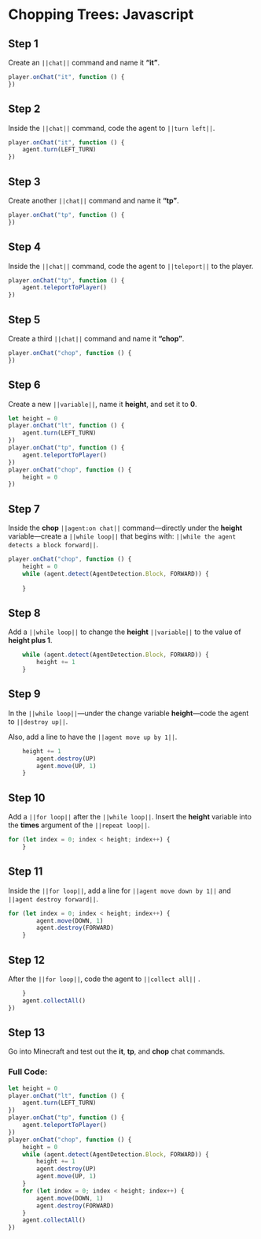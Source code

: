 # Chopping Trees: Javascript


## Step 1
Create an ``||chat||`` command and name it **“it”**.

```javascript
player.onChat("it", function () {
})
```

## Step 2

Inside the ``||chat||`` command, code the agent to ``||turn left||``.

```javascript
player.onChat("it", function () {
    agent.turn(LEFT_TURN)
})
```

## Step 3

Create another ``||chat||`` command and name it **“tp”**.

```javascript
player.onChat("tp", function () {
})
```

## Step 4

Inside the ``||chat||`` command, code the agent to ``||teleport||`` to the player.

```javascript
player.onChat("tp", function () {
    agent.teleportToPlayer()
})
```

## Step 5

Create a third ``||chat||`` command and name it **“chop”**.

```javascript
player.onChat("chop", function () {
})
```

## Step 6

Create a new ``||variable||``, name it **height**, and set it to **0**.

```javascript
let height = 0
player.onChat("lt", function () {
    agent.turn(LEFT_TURN)
})
player.onChat("tp", function () {
    agent.teleportToPlayer()
})
player.onChat("chop", function () {
    height = 0
})
```

## Step 7

Inside the **chop** ``||agent:on chat||`` command—directly under the **height** variable—create a ``||while loop||`` that begins with: ``||while the agent detects a block forward||``.

```javascript
player.onChat("chop", function () {
    height = 0
    while (agent.detect(AgentDetection.Block, FORWARD)) {
    	
    }
```

## Step 8

Add a ``||while loop||`` to change the **height** ``||variable||`` to the value of **height plus 1**.

```javascript
    while (agent.detect(AgentDetection.Block, FORWARD)) {
        height += 1
    }
```

## Step 9

In the ``||while loop||``—under the change variable **height**—code the agent to  ``||destroy up||``. 

Also, add a line to have the ``||agent move up by 1||``.

```javascript
    height += 1
        agent.destroy(UP)
        agent.move(UP, 1)
    }
```

## Step 10

Add a ``||for loop||`` after the ``||while loop||``. Insert the **height** variable into the **times** argument of the ``||repeat loop||``.

```javascript
for (let index = 0; index < height; index++) {
    } 
```

## Step 11

Inside the ``||for loop||``,  add a line for ``||agent move down by 1||`` and ``||agent destroy forward||``.

```javascript
for (let index = 0; index < height; index++) {
        agent.move(DOWN, 1)
        agent.destroy(FORWARD)
    }
```

## Step 12

After the ``||for loop||``, code the agent to ``||collect all||`` .

```javascript
    }
    agent.collectAll()
})
```

## Step 13

Go into Minecraft and test out the **it**, **tp**, and **chop** chat commands.

### Full Code: 

```javascript
let height = 0
player.onChat("lt", function () {
    agent.turn(LEFT_TURN)
})
player.onChat("tp", function () {
    agent.teleportToPlayer()
})
player.onChat("chop", function () {
    height = 0
    while (agent.detect(AgentDetection.Block, FORWARD)) {
        height += 1
        agent.destroy(UP)
        agent.move(UP, 1)
    }
    for (let index = 0; index < height; index++) {
        agent.move(DOWN, 1)
        agent.destroy(FORWARD)
    }
    agent.collectAll()
})
```

